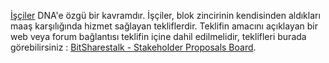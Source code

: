 [İşçiler](introduction/workers) DNA'e özgü bir kavramdır. İşçiler, blok zincirinin kendisinden aldıkları maaş karşılığında hizmet sağlayan tekliflerdir. Teklifin amacını açıklayan bir web veya forum bağlantısı teklifin içine dahil edilmelidir, teklifleri burada görebilirsiniz :  [BitSharestalk - Stakeholder Proposals Board](https://bitsharestalk.org/index.php/board,75.0.html).
